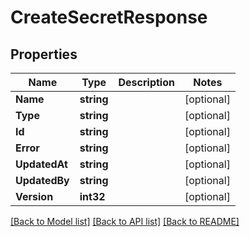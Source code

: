 # CreateSecretResponse

## Properties
Name | Type | Description | Notes
------------ | ------------- | ------------- | -------------
**Name** | **string** |  | [optional] 
**Type** | **string** |  | [optional] 
**Id** | **string** |  | [optional] 
**Error** | **string** |  | [optional] 
**UpdatedAt** | **string** |  | [optional] 
**UpdatedBy** | **string** |  | [optional] 
**Version** | **int32** |  | [optional] 

[[Back to Model list]](../README.md#documentation-for-models) [[Back to API list]](../README.md#documentation-for-api-endpoints) [[Back to README]](../README.md)


